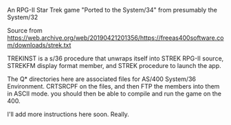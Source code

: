 
An RPG-II Star Trek game "Ported to the System/34" from presumably the System/32

Source from https://web.archive.org/web/20190421201356/https://freeas400software.com/downloads/strek.txt

TREKINST is a s/36 procedure that unwraps itself into STREK RPG-II source, STREKFM
display format member, and STREK procedure to launch the app.

The Q* directories here are associated files for AS/400 System/36 Environment.
CRTSRCPF on the files, and then FTP the members into them in ASCII mode. you should
then be able to compile and run the game on the 400.

I'll add more instructions here soon. Really.

